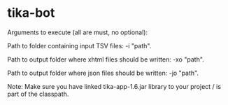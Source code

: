 tika-bot
========

Arguments to execute (all are must, no optional):

Path to folder containing input TSV files: -i "path".

Path to output folder where xhtml files should be written: -xo "path".

Path to output folder where json files should be written: -jo "path".


Note: Make sure you have linked tika-app-1.6.jar library to your project / is part of the classpath.